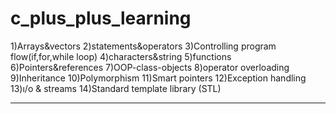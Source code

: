 # c_plus_plus_learning

1)Arrays&vectors
2)statements&operators
3)Controlling program flow(if,for,while loop)
4)characters&string
5)functions
6)Pointers&references
7)OOP-class-objects
8)operator overloading
9)Inheritance
10)Polymorphism
11)Smart pointers
12)Exception handling
13)ı/o & streams
14)Standard template library (STL)

***
